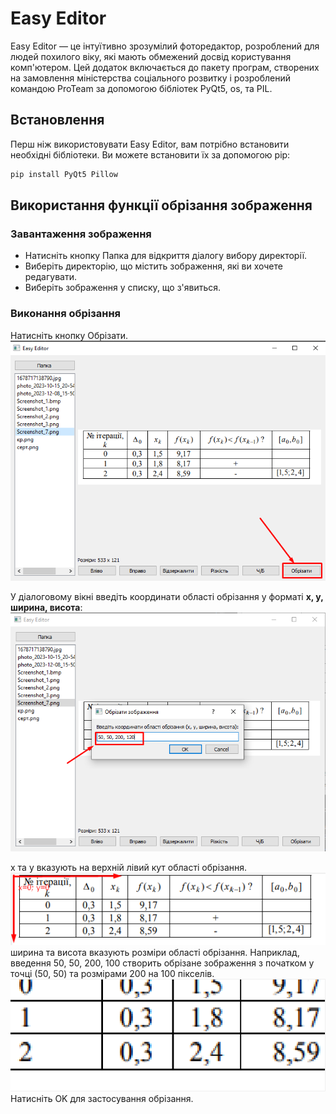 # Easy Editor

Easy Editor — це інтуїтивно зрозумілий фоторедактор, розроблений для людей похилого віку, які мають обмежений досвід користування комп'ютером. Цей додаток включається до пакету програм, створених на замовлення міністерства соціального розвитку і розроблений командою ProTeam за допомогою бібліотек PyQt5, os, та PIL.
## Встановлення

Перш ніж використовувати Easy Editor, вам потрібно встановити необхідні бібліотеки. Ви можете встановити їх за допомогою pip:

```bash
pip install PyQt5 Pillow
```

## Використання функції обрізання зображення
### Завантаження зображення
* Натисніть кнопку Папка для відкриття діалогу вибору директорії.
* Виберіть директорію, що містить зображення, які ви хочете редагувати.
* Виберіть зображення у списку, що з'явиться.
### Виконання обрізання
Натисніть кнопку Обрізати.
![img.png](img/img.png)

У діалоговому вікні введіть координати області обрізання у форматі **x, y, ширина, висота**:
![img_1.png](img/img_1.png)

x та y вказують на верхній лівий кут області обрізання.
![img_2.png](img/img_2.png)
ширина та висота вказують розміри області обрізання.
Наприклад, введення 50, 50, 200, 100 створить обрізане зображення з початком у точці (50, 50) та розмірами 200 на 100 пікселів.
![img_3.png](img/img_3.png)
Натисніть OK для застосування обрізання.
